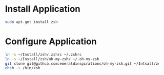 # Install Application
```bash
sudo apt-get install zsh
```

# Configure Application
```bash
ln -s ~/Install/zsh/.zshrc ~/.zshrc
ln -s ~/Install/zsh/oh-my-zsh/ ~/.oh-my-zsh
git clone git@github.com:emeraldinspirations/oh-my-zsh.git ~/Intsall/zsh/oh-my-zsh
chsh -s /bin/zsh
```
